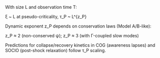 With size L and observation time T:

ξ ~ L at pseudo-criticality,  τ_P ~ L^{z_P}

Dynamic exponent z_P depends on conservation laws (Model A/B-like):

z_P ≈ 2 (non-conserved ψ);  z_P ≈ 3 (with Γ-coupled slow modes)

Predictions for collapse/recovery kinetics in COG (awareness lapses) and SOCIO (post-shock relaxation) follow τ_P scaling.
